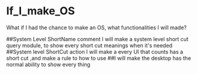 # If_I_make_OS
What if I had the chance to make an OS, what functionalities I will made?

##System Level ShortName comment
I will make a system level short cut query module, to show every short cut meanings when it's needed
##System level ShortCut action
I will make a every UI that counts has a short cut ,and make a rule to how to use
##I will make the desktop has the normal ability to show every thing 
